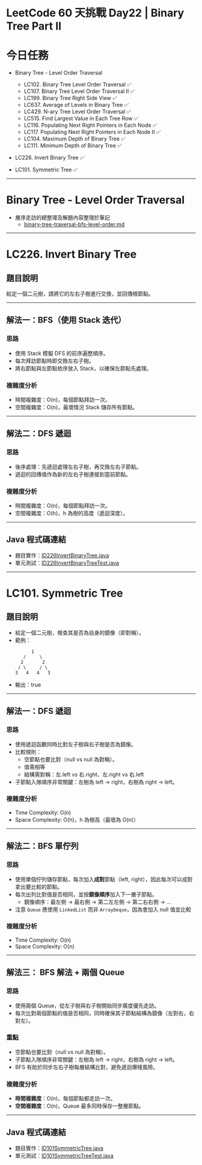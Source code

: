 # LeetCode 60 天挑戰 Day22 | Binary Tree Part II

# 今日任務

- Binary Tree - Level Order Traversal
  - LC102. Binary Tree Level Order Traversal ✅
  - LC107. Binary Tree Level Order Traversal II ✅
  - LC199. Binary Tree Right Side View ✅
  - LC637. Average of Levels in Binary Tree ✅
  - LC429. N-ary Tree Level Order Traversal ✅
  - LC515. Find Largest Value in Each Tree Row ✅
  - LC116. Populating Next Right Pointers in Each Node ✅
  - LC117. Populating Next Right Pointers in Each Node II ✅
  - LC104. Maximum Depth of Binary Tree ✅
  - LC111. Minimum Depth of Binary Tree ✅

- LC226. Invert Binary Tree ✅
- LC101. Symmetric Tree ✅

---

# Binary Tree - Level Order Traversal

- 層序走訪的總整理及解題內容整理於筆記
  - [binary-tree-traversal-bfs-level-order.md](../topics/binary-tree-traversal-bfs-level-order.md)

---

# LC226. Invert Binary Tree

## 題目說明

給定一個二元樹，請將它的左右子樹進行交換，並回傳根節點。

---

## 解法一：BFS（使用 Stack 迭代）

### 思路
- 使用 Stack 模擬 DFS 的前序遍歷順序。
- 每次拜訪節點時即交換左右子樹。
- 將右節點與左節點依序放入 Stack，以確保左節點先處理。

### 複雜度分析
- 時間複雜度：O(n)，每個節點拜訪一次。
- 空間複雜度：O(n)，最壞情況 Stack 儲存所有節點。

---

## 解法二：DFS 遞迴

### 思路
- 後序處理：先遞迴處理左右子樹，再交換左右子節點。
- 遞迴的回傳值作為新的左右子樹連接到當前節點。

### 複雜度分析
- 時間複雜度：O(n)，每個節點拜訪一次。
- 空間複雜度：O(h)，h 為樹的高度（遞迴深度）。

---

## Java 程式碼連結

- 題目實作：[ID226InvertBinaryTree.java](../../src/main/java/io/github/monty/leetcode/binarytree/ID226InvertBinaryTree.java)
- 單元測試：[ID226InvertBinaryTreeTest.java](../../src/test/java/io/github/monty/leetcode/binarytree/ID226InvertBinaryTreeTest.java)

---

# LC101. Symmetric Tree

## 題目說明

- 給定一個二元樹，檢查其是否為自身的鏡像（即對稱）。
- 範例：
  ```
        1
     /     \ 
    2       2
   / \     / \ 
  3   4   4   3
  ```
- 輸出：true

---

## 解法一：DFS 遞迴

### 思路
- 使用遞迴函數同時比對左子樹與右子樹是否為鏡像。
- 比較規則：
  - 空節點也要比對（null vs null 為對稱）。
  - 值需相等
  - 結構需對稱：左.left vs 右.right、左.right vs 右.left
- 子節點入隊順序非常關鍵：左樹為 left → right，右樹為 right → left。

### 複雜度分析
- Time Complexity: O(n)
- Space Complexity: O(h)，h 為樹高（最壞為 O(n)）

---

## 解法二：BFS 單佇列

### 思路
- 使用單個佇列儲存節點，每次加入**成對**節點（left, right），因此每次可以成對拿出要比較的節點。
- 每次出列比對值是否相同，並按**鏡像順序**加入下一層子節點。
  - 鏡像順序：最左側 → 最右側 → 第二左左側 → 第二右右側 → ...
- 注意 `Queue` 應使用 `LinkedList` 而非 `ArrayDeque`，因為會加入 null 值並比較

### 複雜度分析
- Time Complexity: O(n)
- Space Complexity: O(n)

---  

## 解法三： BFS 解法 + 兩個 Queue

### 思路
- 使用兩個 Queue，從左子樹與右子樹開始同步廣度優先走訪。
- 每次比對兩個節點的值是否相同，同時確保其子節點結構為鏡像（左對右，右對左）。

### 重點
- 空節點也要比對（null vs null 為對稱）。
- 子節點入隊順序非常關鍵：左樹為 left → right，右樹為 right → left。
- BFS 有助於同步左右子樹每層結構比對，避免遞迴爆棧風險。

### 複雜度分析
- **時間複雜度**：O(n)，每個節點都走訪一次。
- **空間複雜度**：O(n)，Queue 最多同時保存一整層節點。

--- 

## Java 程式碼連結

- 題目實作：[ID101SymmetricTree.java](../../src/main/java/io/github/monty/leetcode/binarytree/ID101SymmetricTree.java)
- 單元測試：[ID101SymmetricTreeTest.java](../../src/test/java/io/github/monty/leetcode/binarytree/ID101SymmetricTreeTest.java)